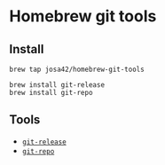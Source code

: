 # Homebrew git tools

## Install

```
brew tap josa42/homebrew-git-tools

brew install git-release
brew install git-repo
```

## Tools

- [`git-release`](https://github.com/josa42/git-release)
- [`git-repo`](https://github.com/josa42/git-repo)
